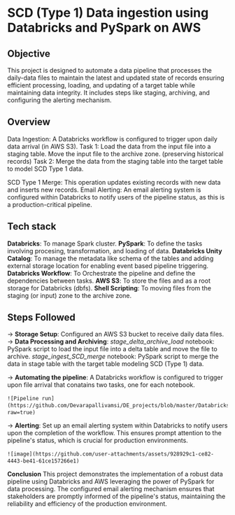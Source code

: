 
# SCD (Type 1) Data ingestion using Databricks and PySpark on AWS

## Objective
This project is designed to automate a data pipeline that processes the daily-data files to maintain the latest and updated state of records ensuring efficient processing, loading, and updating of a target table while maintaining data integrity. It includes steps like staging, archiving, and configuring the alerting mechanism.

## Overview
Data Ingestion: A Databricks workflow is configured to trigger upon daily data arrival (in AWS S3).
Task 1:
    Load the data from the input file into a staging table.
    Move the input file to the archive zone. (preserving historical records)
Task 2:
    Merge the data from the staging table into the target table to model SCD Type 1 data.

SCD Type 1 Merge: This operation updates existing records with new data and inserts new records.
Email Alerting: An email alerting system is configured within Databricks to notify users of the pipeline status, as this is a production-critical pipeline.

## Tech stack
**Databricks**: To manage Spark cluster.
**PySpark**: To define the tasks involving procesing, transformation, and loading of data.
**Databricks Unity Catalog**: To manage the metadata like schema of the tables and adding external storage location for enabling event based pipeline triggering.
**Databricks Workflow**: To Orchestrate the pipeline and define the dependencies between tasks.
**AWS S3**: To store the files and as a root storage for Databricks (dbfs).
**Shell Scripting**: To moving files from the staging (or input) zone to the archive zone.

## Steps Followed
-> **Storage Setup**:
    Configured an AWS S3 bucket to receive daily data files. 
-> **Data Processing and Archiving**:
    _stage_delta_archive_load_ notebook: PySpark script to load the input file into a delta table and move the file to archive.
    _stage_ingest_SCD_merge_ notebook: PySpark script to merge the data in stage table with the target table modeling SCD (Type 1) data.

-> **Automating the pipeline**:
    A Databricks workflow is configured to trigger upon file arrival that conatains two tasks, one for each notebook.

    ![Pipeline run](https://github.com/Devarapallivamsi/DE_projects/blob/master/Databricks%20workflow%20for%20SCD%20(Type%201)%20data%20ingestion/assets/pipeline%20run.png?raw=true)


    
-> **Alerting**:
    Set up an email alerting system within Databricks to notify users upon the completion of the workflow. This ensures prompt attention to the pipeline's status, which is crucial for production environments.

    ![image](https://github.com/user-attachments/assets/928929c1-ce82-4443-be41-61ce157266e1)


**Conclusion**
This project demonstrates the implementation of a robust data pipeline using Databricks and AWS leveraging the power of PySpark for data processing. The configured email alerting mechanism ensures that stakeholders are promptly informed of the pipeline's status, maintaining the reliability and efficiency of the production environment.














